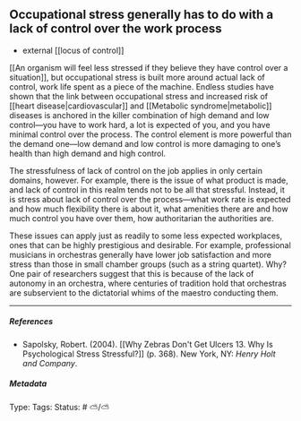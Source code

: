 ## Occupational stress generally has to do with a lack of control over the work process # 

- external [[locus of control]]

[[An organism will feel less stressed if they believe they have control over a situation]], but occupational stress is built more around actual lack of control, work life spent as a piece of the machine. Endless studies have shown that the link between occupational stress and increased risk of [[heart disease|cardiovascular]] and [[Metabolic syndrome|metabolic]] diseases is anchored in the killer combination of high demand and low control—you have to work hard, a lot is expected of you, and you have minimal control over the process. The control element is more powerful than the demand one—low demand and low control is more damaging to one’s health than high demand and high control.

The stressfulness of lack of control on the job applies in only certain domains, however. For example, there is the issue of what product is made, and lack of control in this realm tends not to be all that stressful. Instead, it is stress about lack of control over the process—what work rate is expected and how much flexibility there is about it, what amenities there are and how much control you have over them, how authoritarian the authorities are.

These issues can apply just as readily to some less expected workplaces, ones that can be highly prestigious and desirable. For example, professional musicians in orchestras generally have lower job satisfaction and more stress than those in small chamber groups (such as a string quartet). Why? One pair of researchers suggest that this is because of the lack of autonomy in an orchestra, where centuries of tradition hold that orchestras are subservient to the dictatorial whims of the maestro conducting them.

---

##### References

- Sapolsky, Robert. (2004). [[Why Zebras Don't Get Ulcers 13. Why Is Psychological Stress Stressful?]] (p. 368). New York, NY: _Henry Holt and Company_.

##### Metadata

Type: 
Tags:
Status: # ⛅️/⛅️